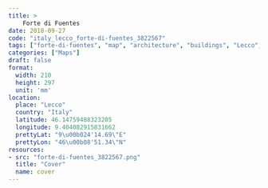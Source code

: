 ```yaml
---
title: > 
    Forte di Fuentes
date: 2018-09-27
code: "italy_lecco_forte-di-fuentes_3822567"
tags: ["forte-di-fuentes", "map", "architecture", "buildings", "Lecco", "Italy"]
categories: ["Maps"]
draft: false
format:
  width: 210
  height: 297
  unit: 'mm'
location:
  place: "Lecco"
  country: "Italy"
  latitude: 46.14759488323205
  longitude: 9.404082915831662
  prettyLat: "9\u00b024'14.69\"E"
  prettyLon: "46\u00b08'51.34\"N"
resources:
- src: "forte-di-fuentes_3822567.png"
  title: "Cover"
  name: cover
---
```

